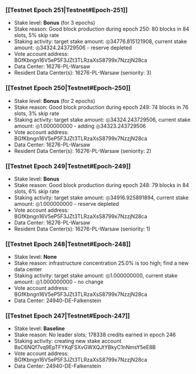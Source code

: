 ### [[Testnet Epoch 251|Testnet#Epoch-251]]
* Stake level: **Bonus** (for 3 epochs)
* Stake reason: Good block production during epoch 250: 80 blocks in 84 slots, 5% skip rate
* Staking activity: target stake amount: ◎34776.815121908, current stake amount: ◎34324.243729506 - reserve depleted
* Vote account address: BGfKbngn16V5eP5F3JZt3TLRzaXsS8799x7NzzjN28ca
* Data Center: 16276-PL-Warsaw
* Resident Data Center(s): 16276-PL-Warsaw (seniority: 3)
### [[Testnet Epoch 250|Testnet#Epoch-250]]
* Stake level: **Bonus** (for 2 epochs)
* Stake reason: Good block production during epoch 249: 74 blocks in 76 slots, 3% skip rate
* Staking activity: target stake amount: ◎34324.243729506, current stake amount: ◎1.000000000 - adding ◎34323.243729506
* Vote account address: BGfKbngn16V5eP5F3JZt3TLRzaXsS8799x7NzzjN28ca
* Data Center: 16276-PL-Warsaw
* Resident Data Center(s): 16276-PL-Warsaw (seniority: 2)
### [[Testnet Epoch 249|Testnet#Epoch-249]]
* Stake level: **Bonus**
* Stake reason: Good block production during epoch 248: 79 blocks in 84 slots, 6% skip rate
* Staking activity: target stake amount: ◎34916.925891894, current stake amount: ◎1.000000000 - reserve depleted
* Vote account address: BGfKbngn16V5eP5F3JZt3TLRzaXsS8799x7NzzjN28ca
* Data Center: 16276-PL-Warsaw
* Resident Data Center(s): 16276-PL-Warsaw (seniority: 1)
### [[Testnet Epoch 248|Testnet#Epoch-248]]
* Stake level: **None**
* Stake reason: infrastructure concentration 25.0% is too high; find a new data center
* Staking activity: target stake amount: ◎1.000000000, current stake amount: ◎1.000000000 - no change
* Vote account address: BGfKbngn16V5eP5F3JZt3TLRzaXsS8799x7NzzjN28ca
* Data Center: 24940-DE-Falkenstein
### [[Testnet Epoch 247|Testnet#Epoch-247]]
* Stake level: **Baseline**
* Stake reason: No leader slots; 178338 credits earned in epoch 246
* Staking activity: creating new stake account BsC6NQf7vq9EpTFYKqFSXvGWXQJtYBkyC1nNmsY5eE8B
* Vote account address: BGfKbngn16V5eP5F3JZt3TLRzaXsS8799x7NzzjN28ca
* Data Center: 24940-DE-Falkenstein